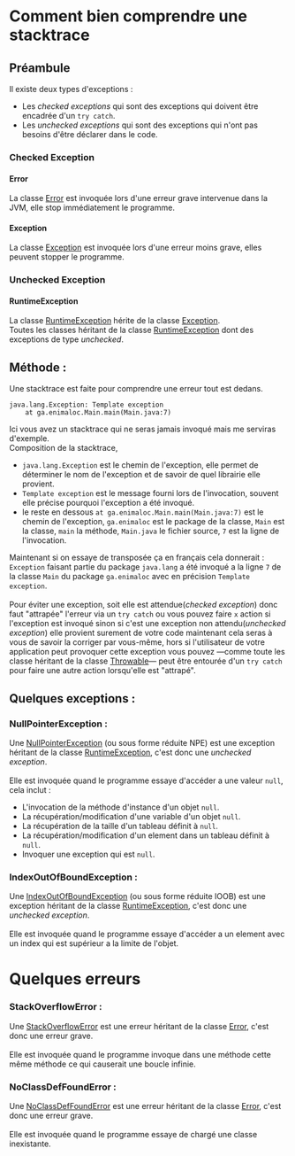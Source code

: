 # Comment bien comprendre une stacktrace

## Préambule
Il existe deux types d'exceptions :
- Les _checked exceptions_ qui sont des exceptions qui doivent être encadrée d'un `try catch`.
- Les _unchecked exceptions_ qui sont des exceptions qui n'ont pas besoins d'être déclarer dans le code.

### Checked Exception
#### Error
La classe [Error](https://docs.oracle.com/javase/8/docs/api/java/lang/Error.html) est invoquée lors d'une erreur grave intervenue dans la JVM, elle stop immédiatement le programme.

#### Exception
La classe [Exception](https://docs.oracle.com/javase/8/docs/api/java/lang/Exception.html) est invoquée lors d'une erreur moins grave, elles peuvent stopper le programme. <br>

### Unchecked Exception
#### RuntimeException
La classe [RuntimeException](https://docs.oracle.com/javase/8/docs/api/java/lang/RuntimeException.html) hérite de la classe [Exception](https://docs.oracle.com/javase/8/docs/api/java/lang/Exception.html). <br>
Toutes les classes héritant de la classe [RuntimeException](https://docs.oracle.com/javase/8/docs/api/java/lang/RuntimeException.html) dont des exceptions de type _unchecked_.

## Méthode :
Une stacktrace est faite pour comprendre une erreur tout est dedans.
```
java.lang.Exception: Template exception
	at ga.enimaloc.Main.main(Main.java:7)
```
Ici vous avez un stacktrace qui ne seras jamais invoqué mais me serviras d'exemple.<br>
Composition de la stacktrace,<br>
- `java.lang.Exception` est le chemin de l'exception, elle permet de déterminer le nom de l'exception et de savoir de quel librairie elle provient.
- `Template exception` est le message fourni lors de l'invocation, souvent elle précise pourquoi l'exception a été invoqué.
- le reste en dessous `at ga.enimaloc.Main.main(Main.java:7)` est le chemin de l'exception, `ga.enimaloc` est le package de la classe, `Main` est la classe, `main` la méthode, `Main.java` le fichier source, `7` est la ligne de l'invocation.

Maintenant si on essaye de transposée ça en français cela donnerait :<br>
`Exception` faisant partie du package `java.lang` a été invoqué a la ligne `7` de la classe `Main` du package `ga.enimaloc` avec en précision `Template exception`.<br>
<br>
Pour éviter une exception, soit elle est attendue(_checked exception_) donc faut "attrapée" l'erreur via un `try catch` ou vous pouvez faire `x` action si l'exception est invoqué sinon si c'est une exception non attendu(_unchecked exception_) elle provient surement de votre code maintenant cela seras à vous de savoir la corriger par vous-même, hors si l'utilisateur de votre application peut provoquer cette exception vous pouvez —comme toute les classe héritant de la classe [Throwable](https://docs.oracle.com/javase/8/docs/api/java/lang/Throwable.html)— peut être entourée d'un `try catch` pour faire une autre action lorsqu'elle est "attrapé".
## Quelques exceptions :
### NullPointerException :
Une [NullPointerException](https://docs.oracle.com/javase/8/docs/api/java/lang/NullPointerException.html) (ou sous forme réduite NPE) est une exception héritant de la classe [RuntimeException](https://docs.oracle.com/javase/8/docs/api/java/lang/RuntimeException.html), c'est donc une _unchecked exception_.<br>
<br>
Elle est invoquée quand le programme essaye d'accéder a une valeur `null`, cela inclut :
- L'invocation de la méthode d'instance d'un objet `null`.
- La récupération/modification d'une variable d'un objet `null`.
- La récupération de la taille d'un tableau définit à `null`.
- La récupération/modification d'un element dans un tableau définit à `null`.
- Invoquer une exception qui est `null`.

### IndexOutOfBoundException :
Une [IndexOutOfBoundException](https://docs.oracle.com/javase/8/docs/api/java/lang/IndexOutOfBoundException.html) (ou sous forme réduite IOOB) est une exception héritant de la classe [RuntimeException](https://docs.oracle.com/javase/8/docs/api/java/lang/RuntimeException.html), c'est donc une _unchecked exception_.<br>
<br>
Elle est invoquée quand le programme essaye d'accéder a un element avec un index qui est supérieur a la limite de l'objet.

# Quelques erreurs
### StackOverflowError :
Une [StackOverflowError](https://docs.oracle.com/javase/8/docs/api/java/lang/StackOverflowError.html) est une erreur héritant de la classe [Error](https://docs.oracle.com/javase/8/docs/api/java/lang/Error.html), c'est donc une erreur grave.<br>
<br>
Elle est invoquée quand le programme invoque dans une méthode cette même méthode ce qui causerait une boucle infinie.

### NoClassDefFoundError :
Une [NoClassDefFoundError](https://docs.oracle.com/javase/8/docs/api/java/lang/NoClassDefFoundError.html) est une erreur héritant de la classe [Error](https://docs.oracle.com/javase/8/docs/api/java/lang/Error.html), c'est donc une erreur grave.<br>
<br>
Elle est invoquée quand le programme essaye de chargé une classe inexistante.
